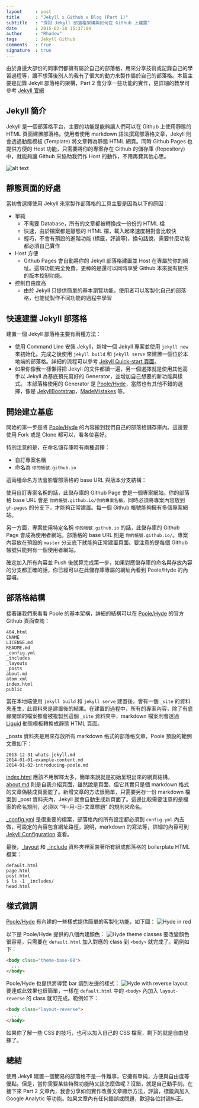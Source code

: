 ```yaml
---
layout     : post
title      : "Jekyll x Github x Blog (Part 1)"
subtitle   : "探討 Jekyll 部落格架構與如何在 Github 上建置"
date       : 2015-02-18 15:37:04
author     : "Rhadow"
tags       : Jekyll Github
comments   : true
signature  : true
---
```


由於身邊大部份的同事們都擁有屬於自己的部落格，用來分享技術或記錄自己的學習過程等，讓不想落後別人的我有了很大的動力來製作屬於自己的部落格。本篇主要是記錄 Jekyll 部落格的架構，Part 2 會分享一些功能的實作，更詳細的教學可參考 [Jekyll 官網](http://jekyllrb.com/)

## Jekyll 簡介
Jekyll 是一個部落格平台，主要的功能是能夠讓人們可以在 Github 上使用靜態的 HTML 頁面建置部落格。使用者使用 markdown 語法撰寫部落格文章，Jekyll 則會透過動態模板 (Template) 將文章轉為靜態 HTML 網頁。同時 Github Pages 也提供方便的 Host 功能，只需要將你的專案存在 Github 的儲存庫 (Repository) 中，就能夠讓 Github 來協助我們作 Host 的動作，不用再費其他心思。

![alt text](http://jekyllrb.com/img/octojekyll.png "Jekyll’s Octocat mascot.")

## 靜態頁面的好處
當初會選擇使用 Jekyll 來當製作部落格的工具主要是因為以下的原因：
* 單純
  * 不需要 Database，所有的文章都被轉換成一份份的 HTML 檔
  * 快速，由於檔案都是靜態的 HTML 檔，載入起來速度相對會比較快
  * 輕巧，不會有預設的進階功能 (標籤，評論等)，換句話說，需要什麼功能都必須自己實作
* Host 方便
  * Github Pages 會自動將你的 Jekyll 部落格建置並 Host 在專屬於你的網址。這項功能完全免費，更棒的是還可以同時享受 Github 本來就有提供的版本控制功能。
* 控制自由度高
  * 由於 Jekyll 只提供簡單的基本瀏覽功能，使用者可以客製化自己的部落格，也能從製作不同功能的過程中學習

## 快速建置 Jekyll 部落格
建置一個 Jekyll 部落格主要有兩種方法：
* 使用 Command Line 安裝 Jekyll，新增一個 Jekyll 專案並使用 `jekyll new` 來初始化。完成之後使用 `jekyll build` 和 `jekyll serve` 來建置一個位於本地端的部落格。詳細的流程可以參考 [Jekyll Quick-start 頁面](http://jekyllrb.com/docs/quickstart/)。
* 如果你像我一樣懶得把 Jekyll 的文件都讀一遍，另一個選擇就是使用其他高手以 Jekyll 為基底預先寫好的 Generator，並增加自己想要的新功能與樣式。
本部落格使用的 Generator 是 [Poole/Hyde](https://github.com/poole/hyde)，當然也有其他不錯的選擇，像是 [JekyllBootstrap](http://jekyllbootstrap.com/)，[MadeMistakes](https://mademistakes.com/work/) 等。

## 開始建立基底
開始的第一步是將 [Poole/Hyde](https://github.com/poole/hyde) 的內容搬到我們自己的部落格儲存庫內。這邊要使用 Fork 或是 Clone 都可以，看各位喜好。

特別注意的是，在命名儲存庫時有兩種選擇：
* 自訂專案名稱
* 命名為 `你的帳號.github.io`

這兩種命名方法會影響部落格的 base URL 與版本分支結構：

使用自訂專案名稱的話，此儲存庫的 Github Page 會是一個專案網站。你的部落格 base URL 會是 `你的帳號.github.io/你的專案名稱`，同時必須將專案內容放到 `gh-pages` 的分支下，才能夠正常建置。每一個 Github 帳號能夠擁有多個專案網站。

另一方面，專案使用特定名稱 `你的帳號.github.io` 的話，此儲存庫的 Github Page 會成為使用者網站。部落格的 base URL 則是 `你的帳號.github.io/`。專案內容放在預設的 `master` 分支底下就能夠正常建置頁面。要注意的是每個 Github 帳號只能夠有一個使用者網站。

確定加入所有內容並 Push 後就算完成第一步，如果對應儲存庫的命名與存放內容的分支都正確的話，你已經可以在此儲存庫專屬的網址內看到 Poole/Hyde 的內容囉。

## 部落格結構
接著讓我們來看看 Poole 的基本架構，詳細的結構可以在 [Poole/Hyde](https://github.com/poole/hyde) 的官方 Github 頁面查詢：
```
404.html
CNAME
LICENSE.md
README.md
_config.yml
_includes
_layouts
_posts
about.md
atom.xml
index.html
public
```
當在本地端使用 `jekyll build` 和 `jekyll serve` 建置後，會有一個 `_site` 的資料夾產生，此資料夾是建置後的結果。在建置的過程中，所有的專案內容，除了有底線開頭的檔案都會被複製到這個 `_site` 資料夾中，markdown 檔案則會透過 [Liquid](http://liquidmarkup.org/) 動態模板轉換成靜態 HTML 頁面。

_posts 資料夾是用來存放所有 markdown 格式的部落格文章，Poole 預設的範例文章如下：
```
2013-12-31-whats-jekyll.md
2014-01-01-example-content.md
2014-01-02-introducing-poole.md
```

[index.html](https://github.com/poole/poole/blob/master/index.html) 應該不用解釋太多，簡單來說就是初始呈現出來的網頁結構，[about.md](https://github.com/poole/poole/blob/master/about.md) 則是自我介紹頁面，雖然說是頁面，但它其實只是個 markdown 格式的文章偽裝成頁面罷了。新增文章的方法很簡單，只需要另存一份 markdown 檔案到 _post 資料夾內，Jekyll 就會自動生成新頁面了。這邊比較需要注意的是檔案的命名規則，必須以 “年-月-日-文章標題” 的規則來命名。

[_config.yml](https://github.com/poole/poole/blob/master/_config.yml) 是很重要的檔案，部落格內的所有設定都必須到 `config.yml` 內去做，可設定的內容包含網址路徑，說明，markdown 的寫法等，詳細的內容可到 [Jekyll Configuration](http://jekyllrb.com/docs/configuration/) 查看。

最後，[_layout](https://github.com/poole/poole/tree/master/_layouts) 和 [_include](https://github.com/poole/poole/tree/master/_includes) 資料夾裡面裝著所有組成部落格的 boilerplate HTML 檔案：
```
default.html
page.html
post.html
$ ls -1 _includes/
head.html
```

## 樣式微調
[Poole/Hyde](https://github.com/poole/hyde) 有內建的一些樣式提供簡單的客製化功能，如下圖：
![Hyde in red](https://f.cloud.github.com/assets/98681/1831229/42b0b354-7384-11e3-8462-31b8df193fe5.png)

以下是 Poole/Hyde 提供的八個內建顏色：
![Hyde theme classes](https://f.cloud.github.com/assets/98681/1817044/e5b0ec06-6f68-11e3-83d7-acd1942797a1.png)
要改變顏色很容易，只需要在 `default.html` 加入對應的 class 到  `<body>` 就完成了。範例如下：
```html
<body class="theme-base-08">
  ...
</body>
```
Poole/Hyde 也提供將導覽 bar 調到左邊的樣式：
![Hyde with reverse layout](https://f.cloud.github.com/assets/98681/1831230/42b0d3ac-7384-11e3-8d54-2065afd03f9e.png)
要達成此效果也很簡單，一樣在 `default.html` 中的  `<body>` 內加入 `layout-reverse` 的 class 就可完成。範例如下： 
```html
<body class="layout-reverse">
  ...
</body>
```
如果你了解一些 CSS 的技巧，也可以加入自己的 CSS 檔案，剩下的就是自由發揮了。

## 總結
使用 Jekyll 建置一個簡易的部落格不是一件難事，它擁有單純，方便與自由度等優點。但是，當你需要某些特殊功能時又該怎麼做呢？沒錯，就是自己動手刻。在接下來 Part 2 文章內，我會分享如何實作改善文章顯示方法，評論，標籤與加入 Google Analytic 等功能。如果文章內有任何錯誤或問題，歡迎各位討論糾正。
